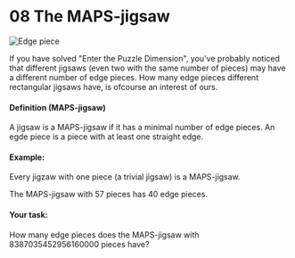 # 08 The MAPS-jigsaw
![Edge piece](https://dl.dropboxusercontent.com/u/1833533/jigsaw_scaled.jpg)

If you have solved "Enter the Puzzle Dimension", you've probably
noticed that different jigsaws (even two with the same number of
pieces) may have a different number of edge pieces. How many edge
pieces different rectangular jigsaws have, is ofcourse an interest of
ours.

#### Definition (MAPS-jigsaw)

A jigsaw is a MAPS-jigsaw if it has a minimal number of edge pieces.
An egde piece is a piece with at least one straight edge.


#### Example:

Every jigzaw with one piece (a trivial jigsaw) is a MAPS-jigsaw.

The MAPS-jigsaw with 57 pieces has 40 edge pieces.

#### Your task:

How many edge pieces does the MAPS-jigsaw with 8387035452956160000
pieces have?


